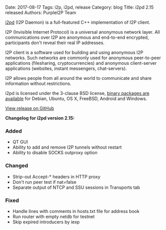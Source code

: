 Date: 2017-08-17
Tags: i2p, i2pd, release
Category: blog
Title: i2pd 2.15 released
Authors: PurpleI2P Team

[i2pd](http://i2pd.website/) (I2P Daemon) is a full-featured C++ implementation of I2P client.

I2P (Invisible Internet Protocol) is a universal anonymous network layer. All communications over I2P are anonymous and end-to-end encrypted, participants don't reveal their real IP addresses.

I2P client is a software used for building and using anonymous I2P networks. Such networks are commonly used for anonymous peer-to-peer applications (filesharing, cryptocurrencies) and anonymous client-server applications (websites, instant messengers, chat-servers).

I2P allows people from all around the world to communicate and share information without restrictions.

i2pd is licensed under the 3-clause BSD license, [binary packages are available](https://github.com/PurpleI2P/i2pd/releases/latest) for Debian, Ubuntu, OS X, FreeBSD, Android and Windows.

[View release on GitHub](https://github.com/PurpleI2P/i2pd/releases/tag/2.15.0)

**Changelog for i2pd version 2.15:**

### Added
* QT GUI
* Ability to add and remove I2P tunnels without restart
* Ability to disable SOCKS outproxy option

### Changed
* Strip-out Accept-* headers in HTTP proxy
* Don't run peer test if nat=false
* Separate output of NTCP and SSU sessions in Transports tab

### Fixed
* Handle lines with comments in hosts.txt file for address book
* Run router with empty netdb for testnet
* Skip expired introducers by iexp
